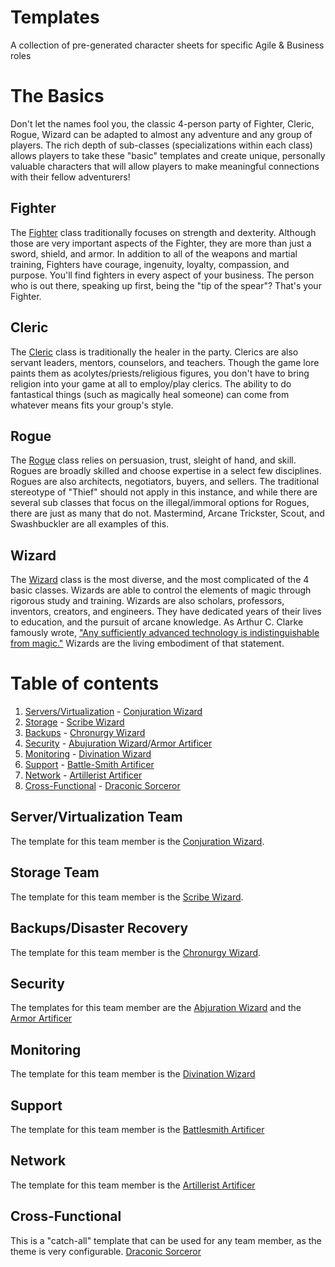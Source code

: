 # Templates
A collection of pre-generated character sheets for specific Agile & Business roles 

# The Basics
Don't let the names fool you, the classic 4-person party of Fighter, Cleric, Rogue, Wizard can be adapted to almost any adventure and any group of players.  The rich depth of sub-classes (specializations within each class) allows players to take these "basic" templates and create unique, personally valuable characters that will allow players to make meaningful connections with their fellow adventurers!

## Fighter
The [Fighter](characters/fighter.pdf) class traditionally focuses on strength and dexterity. Although those are very important aspects of the Fighter, they are more than just a sword, shield, and armor. In addition to all of the weapons and martial training, Fighters have courage, ingenuity, loyalty, compassion, and purpose.  You'll find fighters in every aspect of your business. The person who is out there, speaking up first, being the "tip of the spear"? That's your Fighter.

## Cleric
The [Cleric](characters/cleric.pdf) class is traditionally the healer in the party.  Clerics are also servant leaders, mentors, counselors, and teachers. Though the game lore paints them as acolytes/priests/religious figures, you don't have to bring religion into your game at all to employ/play clerics.  The ability to do fantastical things (such as magically heal someone) can come from whatever means fits your group's style.

## Rogue
The [Rogue](characters/rogue.pdf) class relies on persuasion, trust, sleight of hand, and skill. Rogues are broadly skilled and choose expertise in a select few disciplines. Rogues are also architects, negotiators, buyers, and sellers.  The traditional stereotype of "Thief" should not apply in this instance, and while there are several sub classes that focus on the illegal/immoral options for Rogues, there are just as many that do not.  Mastermind, Arcane Trickster, Scout, and Swashbuckler are all examples of this.

## Wizard
The [Wizard](characters/wizard.pdf) class is the most diverse, and the most complicated of the 4 basic classes.  Wizards are able to control the elements of magic through rigorous study and training.  Wizards are also scholars, professors, inventors, creators, and engineers.  They have dedicated years of their lives to education, and the pursuit of arcane knowledge.  As Arthur C. Clarke famously wrote, ["Any sufficiently advanced technology is indistinguishable from magic."](https://lab.cccb.org/en/arthur-c-clarke-any-sufficiently-advanced-technology-is-indistinguishable-from-magic/#:~:text=In%201962%2C%20in%20his%20book,technology%20is%20indistinguishable%20from%20magic%E2%80%9D.)  Wizards are the living embodiment of that statement.

# Table of contents
1. [Servers/Virtualization](#servers) - [Conjuration Wizard](https://www.dndbeyond.com/classes/wizard#SchoolofConjuration)
2. [Storage](#storage) - [Scribe Wizard](https://www.dndbeyond.com/classes/wizard#OrderofScribes)
3. [Backups](#backups) - [Chronurgy Wizard](https://www.dndbeyond.com/classes/wizard#ChronurgyMagic)
4. [Security](#security) - [Abujuration Wizard](https://www.dndbeyond.com/classes/wizard#SchoolofAbjuration)/[Armor Artificer](https://www.dndbeyond.com/classes/artificer#Armorer)
5. [Monitoring](#monitoring) - [Divination Wizard](https://www.dndbeyond.com/classes/wizard#SchoolofDivination)
6. [Support](#support) - [Battle-Smith Artificer](https://www.dndbeyond.com/classes/artificer#BattleSmith)
7. [Network](#network) - [Artillerist Artificer](https://www.dndbeyond.com/classes/artificer#Artillerist)
8. [Cross-Functional](x-functional) - [Draconic Sorceror](https://www.dndbeyond.com/classes/sorcerer#DraconicBloodline)

## Server/Virtualization Team <a name="servers"></a>
The template for this team member is the [Conjuration Wizard](https://www.dndbeyond.com/classes/wizard#SchoolofConjuration).

## Storage Team <a name="storage"></a>
The template for this team member is the [Scribe Wizard](https://www.dndbeyond.com/classes/wizard#OrderofScribes).

## Backups/Disaster Recovery <a name="backups"></a>
The template for this team member is the [Chronurgy Wizard](https://www.dndbeyond.com/classes/wizard#ChronurgyMagic).

## Security <a name="security"></a>
The templates for this team member are the [Abjuration Wizard](https://www.dndbeyond.com/classes/wizard#SchoolofAbjuration) and the [Armor Artificer](https://www.dndbeyond.com/classes/artificer#Armorer)

## Monitoring <a name="monitoring"></a>
The template for this team member is the [Divination Wizard](https://www.dndbeyond.com/classes/wizard#SchoolofDivination)

## Support <a name="support"></a>
The template for this team member is the [Battlesmith Artificer](https://www.dndbeyond.com/classes/artificer#BattleSmith)

## Network <a name="network"></a>
The template for this team member is the [Artillerist Artificer](https://www.dndbeyond.com/classes/artificer#Artillerist)

## Cross-Functional <a name="x-functional"></a>
This is a "catch-all" template that can be used for any team member, as the theme is very configurable. [Draconic Sorceror](https://www.dndbeyond.com/classes/sorcerer#DraconicBloodline)
